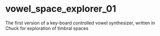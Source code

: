 # vowel_space_explorer_01
The first version of a key-board controlled vowel synthesizer, written in Chuck for exploration of timbral spaces
